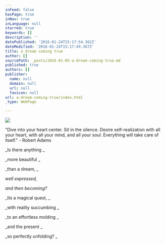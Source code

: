 ```yaml
---
inFeed: false
hasPage: true
inNav: true
inLanguage: null
starred: true
keywords: []
description: ''
datePublished: '2016-01-24T15:17:54.362Z'
dateModified: '2016-01-24T15:17:49.367Z'
title: a dream coming true
author: []
sourcePath: _posts/2016-01-05-a-dream-coming-true.md
published: true
authors: []
publisher:
  name: null
  domain: null
  url: null
  favicon: null
url: a-dream-coming-true/index.html
_type: WebPage

---
```

![](https://the-grid-user-content.s3-us-west-2.amazonaws.com/24829036-76da-4c1c-b42b-8069beef0f97.jpg)

"Dive into your heart center. Sit in the silence. Desire self-realization with all your heart, with all your mind, and all your soul. Everything will take care of itself." - Robert Adams 

_Is there anything _

_more beautiful _

_than a dream, _

_well expressed,_

_and then becoming?_

_Its a magical quest, _

_with reality succumbing _

_to an effortless molding _

_and the present _

_so perfectly unfolding? _
